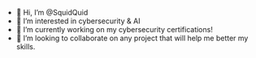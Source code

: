 - 👋 Hi, I’m @SquidQuid
- 👀 I’m interested in cybersecurity & AI
- 🌱 I’m currently working on my cybersecurity certifications!
- 💞️ I’m looking to collaborate on any project that will help me better my skills.

<!---
SquidQuid/SquidQuid is a ✨ special ✨ repository because its `README.md` (this file) appears on your GitHub profile.
You can click the Preview link to take a look at your changes.
--->

